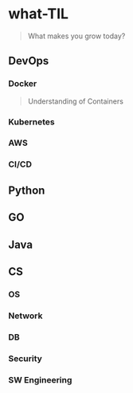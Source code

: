 # what-TIL
> What makes you grow today?
## DevOps
### Docker
> Understanding of Containers
### Kubernetes
### AWS
### CI/CD
   
## Python
   
## GO

## Java

## CS
### OS
### Network
### DB
### Security
### SW Engineering
### 